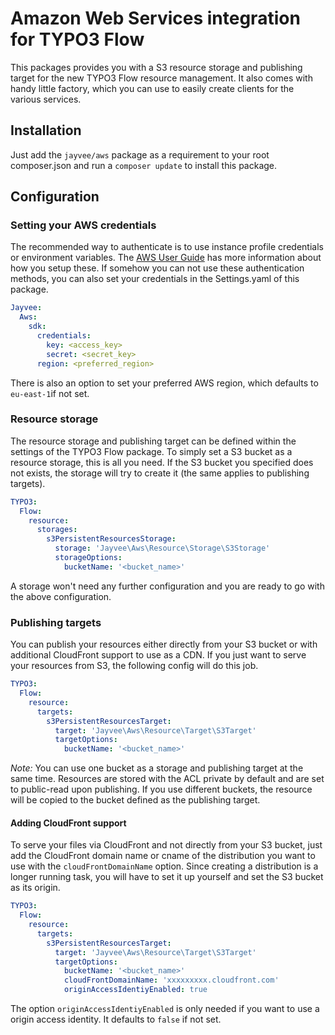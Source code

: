 # Amazon Web Services integration for TYPO3 Flow 
This packages provides you with a S3 resource storage and publishing target for the new TYPO3 Flow resource management. It also comes with handy little factory, which you can use to easily create clients for the various services.

## Installation

Just add the `jayvee/aws` package as a requirement to your root composer.json and run a `composer update` to install this package.

## Configuration

### Setting your AWS credentials

The recommended way to authenticate is to use instance profile credentials or environment variables. The [AWS User Guide](http://docs.aws.amazon.com/aws-sdk-php/v3/guide/guide/credentials.html) has more information about how you setup these. If somehow you can not use these authentication methods, you can also set your credentials in the Settings.yaml of this package.

```yaml
Jayvee:
  Aws:
    sdk:
      credentials:
        key: <access_key>
        secret: <secret_key>
      region: <preferred_region>
```

There is also an option to set your preferred AWS region, which defaults to `eu-east-1`if not set.

### Resource storage

The resource storage and publishing target can be defined within the settings of the TYPO3 Flow package. To simply set a S3 bucket as a resource storage, this is all you need. If the S3 bucket you specified does not exists, the storage will try to create it (the same applies to publishing targets).

```yaml
TYPO3:
  Flow:
    resource:
      storages:
        s3PersistentResourcesStorage:
          storage: 'Jayvee\Aws\Resource\Storage\S3Storage'
          storageOptions:
            bucketName: '<bucket_name>'
```

A storage won't need any further configuration and you are ready to go with the above configuration.

### Publishing targets

You can publish your resources either directly from your S3 bucket or with additional CloudFront support to use as a CDN. If you just want to serve your resources from S3, the following config will do this job.

```yaml
TYPO3:
  Flow:
    resource:
      targets:
        s3PersistentResourcesTarget:
          target: 'Jayvee\Aws\Resource\Target\S3Target'
          targetOptions:
            bucketName: '<bucket_name>'
```

*Note:* You can use one bucket as a storage and publishing target at the same time. Resources are stored with the ACL private by default and are set to public-read upon publishing. If you use different buckets, the resource will be copied to the bucket defined as the publishing target.

#### Adding CloudFront support

To serve your files via CloudFront and not directly from your S3 bucket, just add the CloudFront domain name or cname of the distribution you want to use with the `cloudFrontDomainName` option. Since creating a distribution is a longer running task, you will have to set it up yourself and set the S3 bucket as its origin.

```yaml
TYPO3:
  Flow:
    resource:
      targets:
        s3PersistentResourcesTarget:
          target: 'Jayvee\Aws\Resource\Target\S3Target'
          targetOptions:
            bucketName: '<bucket_name>'
            cloudFrontDomainName: 'xxxxxxxxx.cloudfront.com'
            originAccessIdentiyEnabled: true
```

The option `originAccessIdentiyEnabled` is only needed if you want to use a origin access identity. It defaults to `false` if not set.
